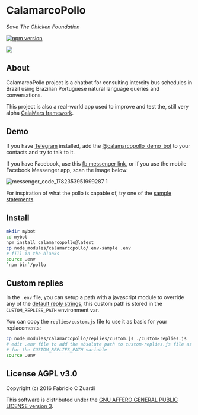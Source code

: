 # CalamarcoPollo

_Save The Chicken Foundation_

[![npm version](https://badge.fury.io/js/calamarcopollo.svg)](https://badge.fury.io/js/calamarcopollo)

<a href="https://openclipart.org/detail/26927/chick"><img src="https://openclipart.org/download/26927/papapishu-chick.svg" /></a>

## About

CalamarcoPollo project is a chatbot for consulting intercity bus schedules in Brazil using Brazilian Portuguese natural language queries and conversations.

This project is also a real-world app used to improve and test the, still very alpha [CalaMars framework][calamars].

## Demo

If you have [Telegram][telegram] installed, add the [@calamarcopollo_demo_bot][demobot] to your contacts and try to talk to it.

If you have Facebook, use this [fb messenger link][fblink], or if you use the mobile Facebook Messenger app, scan the image below:

![messenger_code_1782353951999287 1](https://cloud.githubusercontent.com/assets/7760/15682570/b77b4828-2734-11e6-954e-34c349600c91.png)

For inspiration of what the pollo is capable of, try one of the [sample statements][statements].

## Install

```sh
mkdir mybot
cd mybot
npm install calamarcopollo@latest
cp node_modules/calamarcopollo/.env-sample .env
# fill-in the blanks
source .env
`npm bin`/pollo
```

## Custom replies

In the ```.env``` file, you can setup a path with a javascript module to override
any of the [default reply strings][defaultreplies], this custom path is stored
in the ```CUSTOM_REPLIES_PATH``` environment var.

You can copy the ```replies/custom.js``` file to use it as basis for your replacements:

```sh
cp node_modules/calamarcopollo/replies/custom.js ./custom-replies.js
# edit .env file to add the absolute path to custom-replies.js file as value
# for the CUSTOM_REPLIES_PATH variable
source .env
```

## License AGPL v3.0

Copyright (c) 2016 Fabricio C Zuardi

This software is distributed under the [GNU AFFERO GENERAL PUBLIC LICENSE version 3][license].

[calamars]: https://github.com/calamar-io/calamars
[telegram]: https://telegram.org/
[demobot]: https://telegram.me/calamarcopollo_demo_bot
[pollopage]: https://www.facebook.com/Calamarcopollo-1782353951999287/
[fblink]: http://m.me/1782353951999287
[statements]: http://fczuardi.github.io/calamarcopollo/statements.html
[defaultreplies]: https://github.com/fczuardi/calamarcopollo/blob/master/replies/index.js#L19-L63
[license]: https://raw.githubusercontent.com/fczuardi/calamarcopollo/master/LICENSE

